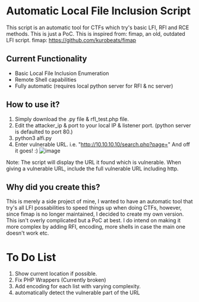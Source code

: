 # Automatic Local File Inclusion Script

This script is an automatic tool for CTFs which try's basic LFI, RFI and RCE methods.
This is just a PoC. This is inspired from: fimap, an old, outdated LFI script.
fimap: https://github.com/kurobeats/fimap

## Current Functionality
- Basic Local File Inclusion Enumeration
- Remote Shell capabilities
- Fully automatic (requires local python server for RFI & nc server)


## How to use it?
1) Simply download the .py file & rfI_test.php file.
2) Edit the attacker_ip & port to your local IP & listener port. (python server is defaulted to port 80.)
3) python3 alfi.py
4) Enter vulnerable URL. i.e. "http://10.10.10.10/search.php?page="
And off it goes! :)
![image](https://github.com/Cameron-Skerritt/Automatic-LFI/assets/122690042/962f65bd-859b-4a08-9b3e-8315f88db74b)


Note: The script will display the URL it found which is vulnerable.
When giving a vulnerable URL, include the full vulnerable URL including http.

## Why did you create this?
This is merely a side project of mine, I wanted to have an automatic tool that try's all LFI possabilities to speed things up when doing CTFs, however, since fimap is no longer maintained, I decided to create my own version.
This isn't overly complicated but a PoC at best.
I do intend on making it more complex by adding RFI, encoding, more shells in case the main one doesn't work etc.

# To Do List
1) Show current location if possible.
2) Fix PHP Wrappers (Currently broken)
3) Add encoding for each list with varying complexity.
4) automatically detect the vulnerable part of the URL

